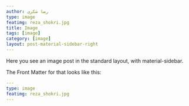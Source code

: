 ```yaml
---
author: رضا شکری
type: image
featimg: reza_shokri.jpg
title: Image
tags: [image]
category: [image]
layout: post-material-sidebar-right
---
```

Here you see an image post in the standard layout, with material-sidebar.

The Front Matter for that looks like this:

```yml
---
type: image
featimg: reza_shokri.jpg
---
```
